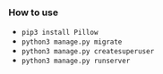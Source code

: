 ### How to use

- `pip3 install Pillow`
- `python3 manage.py migrate`
- `python3 manage.py createsuperuser`
- `python3 manage.py runserver`
